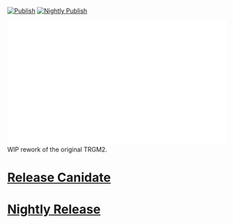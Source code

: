 [![Publish](https://github.com/theace0296/TRGM2.Malden/actions/workflows/publish.yml/badge.svg?branch=main)](https://github.com/theace0296/TRGM2.Malden/actions/workflows/publish.yml)  [![Nightly Publish](https://github.com/theace0296/TRGM2.Malden/actions/workflows/nightly.yml/badge.svg)](https://github.com/theace0296/TRGM2.Malden/actions/workflows/nightly.yml)

![TRGM Redux](TRGMReduxLogo.png)
WIP rework of the original TRGM2.

# [Release Canidate](https://github.com/theace0296/TRGM2.Malden/releases/latest)
# [Nightly Release](https://github.com/theace0296/TRGM2.Malden/releases/tag/v3-nightly)
